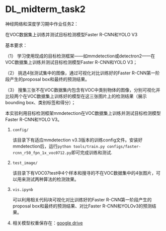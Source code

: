 # DL_midterm_task2
神经网络和深度学习期中作业任务2：

在VOC数据集上训练并测试目标检测模型Faster R-CNN和YOLO V3

基本要求：

（1） 学习使用现成的目标检测框架——如mmdetection或detectron2——在VOC数据集上训练并测试目标检测模型Faster R-CNN和YOLO V3；

（2） 挑选4张测试集中的图像，通过可视化对比训练好的Faster R-CNN第一阶段产生的proposal box和最终的预测结果。

（3） 搜集三张不在VOC数据集内包含有VOC中类别物体的图像，分别可视化并比较两个在VOC数据集上训练好的模型在这三张图片上的检测结果（展示bounding box、类别标签和得分）；


本实验利用目标检测框架mmdetection在VOC数据集上训练并测试目标检测模型Faster R-CNN和YOLO V3。

1. `config/`

    该目录下有适应mmdetection v3.3版本的训练config文件。安装好mmdetection后，运行`python tools/train.py configs/faster-rcnn_r50_fpn_1x_voc0712.py`即可完成训练和测试.

2. `test_image/`

    该目录下有VOC07test中4个样本和搜寻的不在VOC数据集中的4张图片，可以用来测试两种算法的检测效果。

3. `vis.ipynb`

    可以利用相关代码块可视化对比训练好的Faster R-CNN第一阶段产生的proposal box和最终的预测结果、对比Faster R-CNN和YOLOv3的预测结果。

4. 相关模型权重保存在：<a href="https://drive.google.com/drive/folders/16UlK6v13bD3zRXF0B4corOPPmYpAXXqj?usp=sharing">google drive</a>